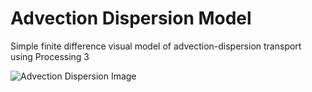 # Advection Dispersion Model
Simple finite difference visual model of advection-dispersion transport using Processing 3

![Advection Dispersion Image](https://nodalscapes.files.wordpress.com/2017/12/advection-dispersion_2.gif)
